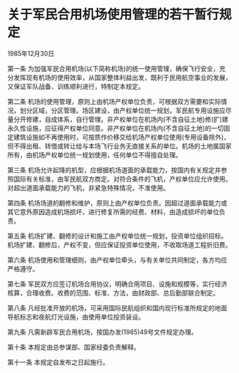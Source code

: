 # 关于军民合用机场使用管理的若干暂行规定

1985年12月30日 

<!-- INFO END -->

第一条 为加强军民合用机场(以下简称机场)的统一使用管理，确保飞行安全，充分发挥现有机场的使用效率，从国家整体利益出发，既利于民用航空事业的发展，又保证军队战备、训练顺利进行，特制定本规定。

第二条 机场的使用管理，原则上由机场产权单位负责，可根据双方需要和实际情况，划分区域，分区管理。场区建设，由产权单位统一规划，军民航专用设施应尽量分开修建，自成体系，自行管理。非产权单位在机场内(不含自征土地)修(扩)建永久性设施，应征得产权单位同意。非产权单位在机场内(不含自征土地)的一切固定建筑设施如不再使用时，可按质作价移交给机场产权单位使用(专用设备除外)，但不得出租、转借或转让给与本场飞行业务无直接关系的单位。机场的土地属国家所有，由机场产权单位统一规划使用，任何单位不得擅自处理。

第三条 机场允许起降的机型，应根据机场道面的承载能力，按国内有关规定并参照国际有关标准，由军民航双方商定。对符合条件的飞机，产权单位应允许使用。对超出道面承载能力的飞机，非紧急特殊情况，不准使用。

第四条 机场场道的翻修和维护，原则上由产权单位负责。因超过道面承载能力或其它意外原因造成机场损坏，进行修复所需的经费、材料，由造成损坏的单位负责。

第五条 机场扩建、翻修的设计和施工由产权单位统一规划，投资单位组织招标。机场扩建、翻修后，产权不变，但应保证投资单位使用，不收取场道工程折旧费。

第六条 机场使用和管理细则，由产权单位牵头，与有关单位共同制定，各方均应严格遵守。

第七条 军民双方应签订机场合用协议，明确合用项目、设施和规模等，实行经济核算，合理收费。收费的范围、标准、方法，由财政部、总后勤部联合制定。

第八条 凡经批准开放的机场，可采用国际民航组织和国内现行标准所规定的地面导航标志和夜航灯光设施，由使用单位投资装设。

第九条 凡需新辟军民合用机场，按国办发(1985)49号文件规定办理。

第十条 本规定由总参谋部、国家经委负责解释。

第十一条 本规定自发布之日起施行。